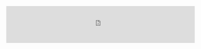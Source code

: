 <div style="margin:auto;overflow:hidden" class="framed-content framed-python-guide">
<iframe src="https://openml.github.io/openml-python/develop/progress.html"
        class="framed-github framed-python" height="100vh" width="100%" frameborder="0" id="python_api_frame"
        allowfullscreen sandbox="allow-scripts allow-same-origin">
  <p> <a href="https://openml.github.io/openml-python/develop/progress.html">
    Fallback link for browsers that don't support iframes
  </a> </p>
</iframe>
</div>
